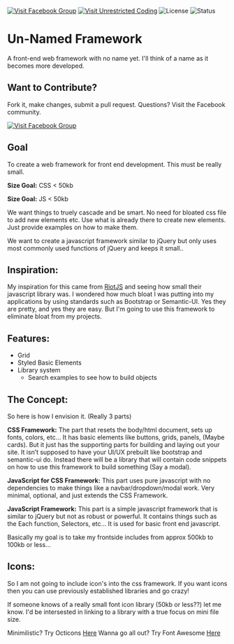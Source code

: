 [![Visit Facebook Group](https://img.shields.io/badge/Facebook-Visit%20Community-blue.svg)](https://www.facebook.com/groups/204308966622383)
[![Visit Unrestricted Coding](https://img.shields.io/badge/Visit-Unrestricted%20Coding-blue.svg)](http://unrestrictedcoding.com)
![License](https://img.shields.io/badge/LICENSE-MIT-ff69b4.svg)
![Status](https://img.shields.io/badge/Status-Very%20WIP-red.svg)

# Un-Named Framework
A front-end web framework with no name yet. I'll think of a name as it becomes more developed.

## Want to Contribute?

Fork it, make changes, submit a pull request. Questions? Visit the Facebook community.

[![Visit Facebook Group](https://img.shields.io/badge/Facebook-Visit%20Community-blue.svg)](https://www.facebook.com/groups/204308966622383)


## Goal

To create a web framework for front end development. This must be really small.

**Size Goal:** CSS < 50kb

**Size Goal:** JS < 50kb

We want things to truely cascade and be smart. No need for bloated css file to add new elements etc. Use what is already there to create new elements. Just provide examples on how to make them.

We want to create a javascript framework similar to jQuery but only uses most commonly used functions of jQuery and keeps it small..

## Inspiration:

My inspiration for this came from [RiotJS](http://riotjs.com/) and seeing how small their javascript library was. I wondered how much bloat I was putting into my applications by using standards such as Bootstrap or Semantic-UI. Yes they are pretty, and yes they are easy. But I'm going to use this framework to eliminate bloat from my projects.

## Features:

* Grid
* Styled Basic Elements
* Library system
  * Search examples to see how to build objects
  
## The Concept:

So here is how I envision it. (Really 3 parts)

**CSS Framework:** The part that resets the body/html document, sets up fonts, colors, etc… It has basic elements like buttons, grids, panels, (Maybe cards). But it just has the supporting parts for building and laying out your site. It isn’t supposed to have your UI/UX prebuilt like bootstrap and semantic-ui do. Instead there will be a library that will contain code snippets on how to use this framework to build something (Say a modal).

**JavaScript for CSS Framework:** This part uses pure javascript with no dependencies to make things like a navbar/dropdown/modal work. Very minimal, optional, and just extends the CSS Framework.

**JavaScript Framework:** This part is a simple javascript framework that is similar to jQuery but not as robust or powerful. It contains things such as the Each function, Selectors, etc… It is used for basic front end javascript.

Basically my goal is to take my frontside includes from approx 500kb to 100kb or less...

## Icons:

So I am not going to include icon's into the css framework. If you want icons then you can use previously established libraries and go crazy!

If someone knows of a really small font icon library (50kb or less??) let me know. I'd be intersested in linking to a library with a true focus on mini file size.

Minimilistic? Try Octicons [Here](https://octicons.github.com)
Wanna go all out? Try Font Awesome [Here](https://fortawesome.github.io/Font-Awesome/)
